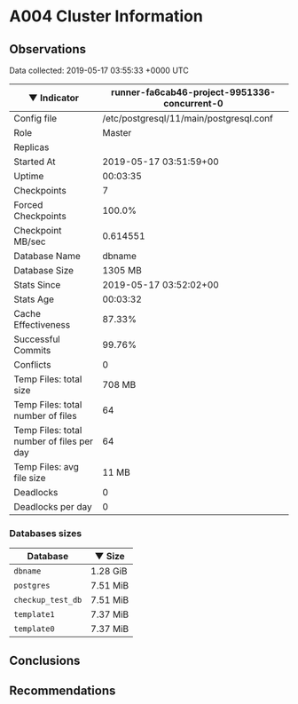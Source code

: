 # A004 Cluster Information #

## Observations ##
Data collected: 2019-05-17 03:55:33 +0000 UTC  

|&#9660;&nbsp;Indicator | runner-fa6cab46-project-9951336-concurrent-0 |
|--------|-------|
|Config file |/etc/postgresql/11/main/postgresql.conf|
|Role |Master|
|Replicas ||
|Started At |2019-05-17&nbsp;03:51:59+00|
|Uptime |00:03:35|
|Checkpoints |7|
|Forced Checkpoints |100.0%|
|Checkpoint MB/sec |0.614551|
|Database Name |dbname|
|Database Size |1305&nbsp;MB|
|Stats Since |2019-05-17&nbsp;03:52:02+00|
|Stats Age |00:03:32|
|Cache Effectiveness |87.33%|
|Successful Commits |99.76%|
|Conflicts |0|
|Temp Files: total size |708&nbsp;MB|
|Temp Files: total number of files |64|
|Temp Files: total number of files per day |64|
|Temp Files: avg file size |11&nbsp;MB|
|Deadlocks |0|
|Deadlocks per day |0|


### Databases sizes ###

| Database | &#9660;&nbsp;Size |
|----------|--------|
| `dbname` | 1.28&nbsp;GiB |
| `postgres` | 7.51&nbsp;MiB |
| `checkup_test_db` | 7.51&nbsp;MiB |
| `template1` | 7.37&nbsp;MiB |
| `template0` | 7.37&nbsp;MiB |


## Conclusions ##


## Recommendations ##

